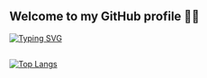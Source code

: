 ## Welcome to my GitHub profile 🙋‍♀️
[![Typing SVG](https://readme-typing-svg.herokuapp.com?font=arial&size=24&color=21D976&center=true&vCenter=true&lines=I'm+Karen+Jocelyn;Engineer+Informatic;Mexican;Always+learning+new+things)](https://git.io/typing-svg)
## 
[![Top Langs](https://github-readme-stats.vercel.app/api/top-langs/?username=KarenHernandez08&layout=compact)](https://github.com/anuraghazra/github-readme-stats)

<!--
**KarenHernandez08/KarenHernandez08** is a ✨ _special_ ✨ repository because its `README.md` (this file) appears on your GitHub profile.

Here are some ideas to get you started:

- 🔭 I’m currently working on ...
- 🌱 I’m currently learning ...
- 👯 I’m looking to collaborate on ...
- 🤔 I’m looking for help with ...
- 💬 Ask me about ...
- 📫 How to reach me: ...
- 😄 Pronouns: ...
- ⚡ Fun fact: ...
-->

